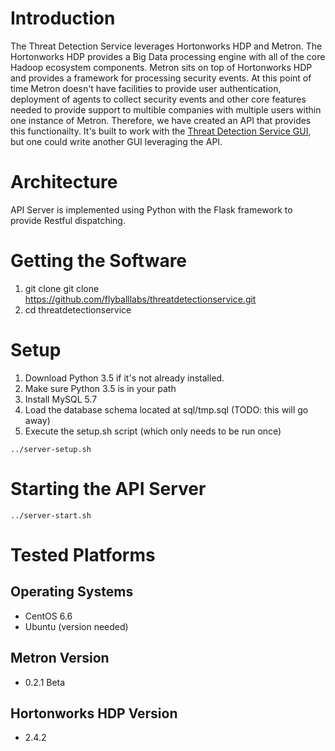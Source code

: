 # Introduction

The Threat Detection Service leverages Hortonworks HDP and Metron.  The Hortonworks HDP provides a Big Data processing engine with all of the core Hadoop ecosystem components.  Metron sits on top of Hortonworks HDP and provides a framework for processing security events.  At this point of time Metron doesn't have facilities to provide user authentication, deployment of agents to collect security events and other core features needed to provide support to multible companies with multiple users within one instance of Metron.  Therefore, we have created an API that provides this functionailty.  It's built to work with the [Threat Detection Service GUI](../gui/), but one could write another GUI leveraging the API.

# Architecture

API Server is implemented using Python with the Flask framework to provide Restful dispatching.

# Getting the Software

1. git clone git clone https://github.com/flyballlabs/threatdetectionservice.git
2. cd threatdetectionservice

# Setup

1. Download Python 3.5 if it's not already installed.
2. Make sure Python 3.5 is in your path
3. Install MySQL 5.7 
4. Load the database schema located at sql/tmp.sql (TODO: this will go away)
5. Execute the setup.sh script (which only needs to be run once) 

```
../server-setup.sh
```

# Starting the API Server

``` 
../server-start.sh
```

# Tested Platforms

## Operating Systems

- CentOS 6.6
- Ubuntu (version needed)

## Metron Version

- 0.2.1 Beta

## Hortonworks HDP Version

- 2.4.2




